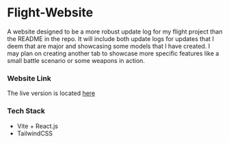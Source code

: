 # Flight-Website

A website designed to be a more robust update log for my flight project than the README in the repo. It will include both update logs for updates that I deem that are major and showcasing some models that I have created. I may plan on creating another tab to showcase more specific features like a small battle scenario or some weapons in action.

### Website Link
The live version is located [here](https://app.netlify.com/projects/unrealenginepersonalflightproject/overview)

### Tech Stack
- Vite + React.js
- TailwindCSS
